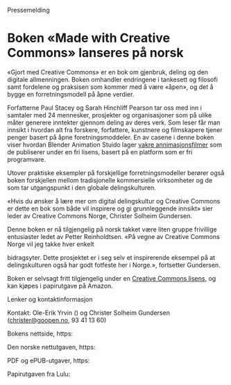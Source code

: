 Pressemelding

# Boken «Made with Creative Commons» lanseres på norsk

«Gjort med Creative Commons» er en bok om gjenbruk, deling og den digitale allmenningen. Boken omhandler endringene i tankesett og filosofi samt fordelene og praksisen som kommer med å være «åpen», og det å bygge en forretningsmodell på åpne verdier.

Forfatterne Paul Stacey og Sarah Hinchliff Pearson tar oss med inn i samtaler med 24 mennesker, prosjekter og organisasjoner som på ulike måter generere inntekter gjennom deling av deres verk. Som leser får man innsikt i hvordan alt fra forskere, forfattere, kunstnere og filmskapere tjener penger basert på åpne foretningsmoddeler. En av casene i denne boken viser hvordan Blender Animation Stuido lager [vakre annimasjonsfilmer](https://www.youtube.com/watch?v=WhWc3b3KhnY&t=17s) som de publiserer under en fri lisens, basert på en platform som er fri programvare. 

Utover praktiske eksempler på forskjellige forretningsmodeller berører også boken forskjellen mellom tradisjonelle kommersielle virksomheter og de som tar utgangspunkt i den globale delingskulturen.

«Hvis du ønsker å lære mer om digital delingskultur og Creative Commons er dette en bok som både vil inspirere og gi grunnleggende innsikt» sier leder av Creative Commons Norge, Christer Solheim Gundersen. 

Denne boken er nå tilgjengelig på norsk takket være liten gruppe frivillige entusiaster ledet av Petter Reinholdtsen. «På vegne av Creative Commons Norge vil jeg takke hver enkelt

bidragsyter. Dette prosjektet er i seg selv et inspirerende eksempel på at delingskulturen også har godt fotfeste her i Norge.», fortsetter Gundersen.

Boken er selvsagt fritt tilgjengelig under en [Creative Commons lisens](https://creativecommons.org/licenses/by-sa/4.0/), og kan kjøpes i papirutgave på Amazon.

Lenker og kontaktinformasjon

Kontakt: Ole-Erik Yrvin () og Christer Solheim Gundersen ([christer@goopen.no](mailto:christer@goopen.no), 93 41 13 60)

Bokens nettside, https:

Den norske nettutgaven, https:

PDF og ePUB-utgaver, https:

Papirutgaven fra Lulu:
